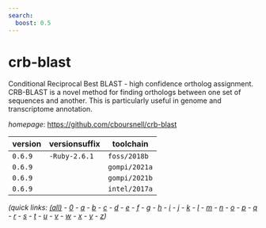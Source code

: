 ```yaml
---
search:
  boost: 0.5
---
```

# crb-blast

Conditional Reciprocal Best BLAST - high confidence ortholog assignment.  CRB-BLAST is a novel method for finding orthologs between one set of sequences and another.  This is particularly useful in genome and transcriptome annotation.

*homepage*: <https://github.com/cboursnell/crb-blast>

version | versionsuffix | toolchain
--------|---------------|----------
``0.6.9`` | ``-Ruby-2.6.1`` | ``foss/2018b``
``0.6.9`` |  | ``gompi/2021a``
``0.6.9`` |  | ``gompi/2021b``
``0.6.9`` |  | ``intel/2017a``


*(quick links: [(all)](../index.md) - [0](../0/index.md) - [a](../a/index.md) - [b](../b/index.md) - [c](../c/index.md) - [d](../d/index.md) - [e](../e/index.md) - [f](../f/index.md) - [g](../g/index.md) - [h](../h/index.md) - [i](../i/index.md) - [j](../j/index.md) - [k](../k/index.md) - [l](../l/index.md) - [m](../m/index.md) - [n](../n/index.md) - [o](../o/index.md) - [p](../p/index.md) - [q](../q/index.md) - [r](../r/index.md) - [s](../s/index.md) - [t](../t/index.md) - [u](../u/index.md) - [v](../v/index.md) - [w](../w/index.md) - [x](../x/index.md) - [y](../y/index.md) - [z](../z/index.md))*


